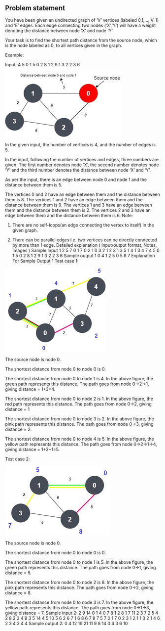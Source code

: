 ## Problem statement
You have been given an undirected graph of ‘V’ vertices (labeled 0,1,..., V-1) and ‘E’ edges. Each edge connecting two nodes (‘X’,’Y’) will have a weight denoting the distance between node ‘X’ and node ‘Y’.

Your task is to find the shortest path distance from the source node, which is the node labeled as 0, to all vertices given in the graph.

Example:

Input:
4 5
0 1 5
0 2 8
1 2 9
1 3 2
2 3 6

![alt text](1.jpg)

In the given input, the number of vertices is 4, and the number of edges is 5.

In the input, following the number of vertices and edges, three numbers are given. The first number denotes node ‘X’, the second number denotes node ‘Y’ and the third number denotes the distance between node ‘X’ and ‘Y’.

As per the input, there is an edge between node 0 and node 1 and the distance between them is 5.

The vertices 0 and 2 have an edge between them and the distance between them is 8.
The vertices 1 and 2 have an edge between them and the distance between them is 9.
The vertices 1 and 3 have an edge between them and the distance between them is 2.
The vertices 2 and 3 have an edge between them and the distance between them is 6.
Note:

1. There are no self-loops(an edge connecting the vertex to itself) in the given graph.

2. There can be parallel edges i.e. two vertices can be directly connected by more than 1 edge.
   Detailed explanation ( Input/output format, Notes, Images )
   Sample input 1
   2
   5 7
   0 1 7
   0 2 1
   0 3 2
   1 2 3
   1 3 5
   1 4 1
   3 4 7
   4 5
   0 1 5
   0 2 8
   1 2 9
   1 3 2
   2 3 6
   Sample output 1
   0 4 1 2 5
   0 5 8 7
   Explanation For Sample Output 1
   Test case 1:

![alt text](2.jpg)

The source node is node 0.

The shortest distance from node 0 to node 0 is 0.

The shortest distance from node 0 to node 1 is 4. In the above figure, the green path represents this distance. The path goes from node 0->2->1, giving distance = 1+3=4.

The shortest distance from node 0 to node 2 is 1. In the above figure, the red path represents this distance. The path goes from node 0->2, giving distance = 1

The shortest distance from node 0 to node 3 is 2. In the above figure, the pink path represents this distance. The path goes from node 0->3, giving distance = 2.

The shortest distance from node 0 to node 4 is 5. In the above figure, the yellow path represents this distance. The path goes from node 0->2->1->4, giving distance = 1+3+1=5.

Test case 2:

![alt text](3.jpg)

The source node is node 0.

The shortest distance from node 0 to node 0 is 0.

The shortest distance from node 0 to node 1 is 5. In the above figure, the green path represents this distance. The path goes from node 0->1, giving distance = 5.

The shortest distance from node 0 to node 2 is 8. In the above figure, the pink path represents this distance. The path goes from node 0->2, giving distance = 8.

The shortest distance from node 0 to node 3 is 7. In the above figure, the yellow path represents this distance. The path goes from node 0->1->3, giving distance = 7.
Sample input 2:
2
9 14
0 1 4
0 7 8
1 2 8
1 7 11
2 3 7
2 5 4
2 8 2
3 4 9
3 5 14
4 5 10
5 6 2
6 7 1
6 8 6
7 8 7
5 7
0 1 7
0 2 3
1 2 1
1 3 2
1 4 6
2 3 4
3 4 4
Sample output 2:
0 4 12 19 21 11 9 8 14
0 4 3 6 10
